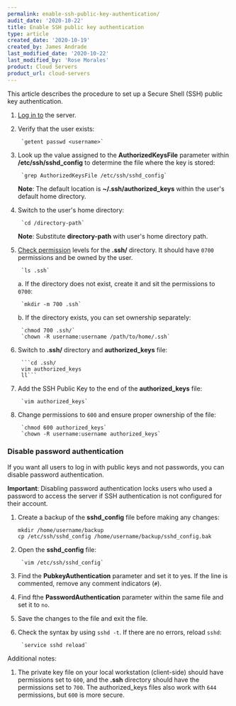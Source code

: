 ```yaml
---
permalink: enable-ssh-public-key-authentication/
audit_date: '2020-10-22'
title: Enable SSH public key authentication
type: article
created_date: '2020-10-19'
created_by: James Andrade
last_modified_date: '2020-10-22'
last_modified_by: 'Rose Morales'
product: Cloud Servers
product_url: cloud-servers
---
```


This article describes the procedure to set up a Secure Shell (SSH) public key authentication.

1. [Log in to](/how-to/connecting-to-a-server-using-ssh-on-linux-or-mac-os/) the server.

2. Verify that the user exists:

        `getent passwd <username>`

3. Look up the value assigned to the **AuthorizedKeysFile** parameter within
   **/etc/ssh/sshd_config** to determine the file where the key is stored:

        `grep AuthorizedKeysFile /etc/ssh/sshd_config`

    **Note**: The default location is **~/.ssh/authorized_keys** within the
    user's default home directory.

4. Switch to the user's home directory:

        `cd /directory-path`

    **Note**: Substitute **directory-path** with user's home directory path.

5. [Check permission](/how-to/changing-linux-permissions/) levels for the **.ssh/** directory. It should have `0700`
   permissions and be owned by the user.

        `ls .ssh`

    a. If the directory does not exist, create it and sit the permissions to `0700`:

        `mkdir -m 700 .ssh`

    b. If the directory exists, you can set ownership separately:

        `chmod 700 .ssh/`
        `chown -R username:username /path/to/home/.ssh`

6. Switch to **.ssh/** directory and  **authorized_keys** file:

        ```cd .ssh/
        vim authorized_keys
        ll```

7. Add the SSH Public Key to the end of the **authorized_keys** file:

        `vim authorized_keys`

8. Change permissions to `600` and ensure proper ownership of the file:

        `chmod 600 authorized_keys`
        `chown -R username:username authorized_keys`

### Disable password authentication

If you want all users to log in with public keys and not passwords, you can disable password authentication.

**Important**: Disabling password authentication locks users who used a password
to access the server if SSH authentication is not configured for their account.

1. Create a backup of the **sshd_config** file before making
    any changes:

    ```
    mkdir /home/username/backup
    cp /etc/ssh/sshd_config /home/username/backup/sshd_config.bak
    ```

2. Open the  **sshd_config** file:

        `vim /etc/ssh/sshd_config`

3. Find the **PubkeyAuthentication** parameter and set it to yes. If the line is commented, remove any
   comment indicators (`#`).

4. Find fthe **PasswordAuthentication** parameter within the same file and set it to `no`.

5. Save the changes to the file and exit the file.

6. Check the syntax by using `sshd -t`. If there are no errors, reload `sshd`:

        `service sshd reload`

Additional notes:

1. The private key file on your local workstation (client-side) should have permissions set to
   `600`, and the **.ssh** directory should have the permissions set to `700`. The
   authorized_keys files also work with `644` permissions, but `600` is
   more secure.
